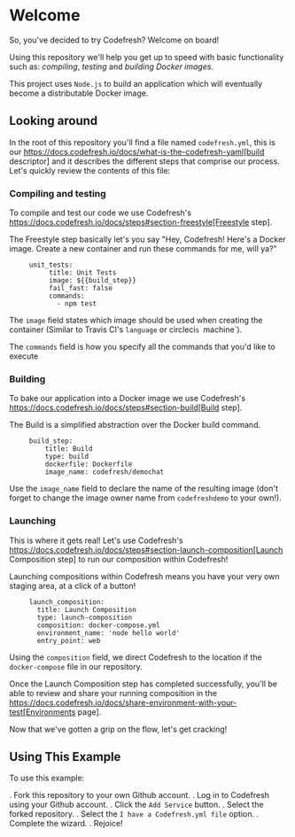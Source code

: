 # Welcome

So, you've decided to try Codefresh? Welcome on board!

Using this repository we'll help you get up to speed with basic functionality such as: *compiling*, *testing* and *building Docker images*.

This project uses `Node.js` to build an application which will eventually become a distributable Docker image.

## Looking around

In the root of this repository you'll find a file named `codefresh.yml`, this is our https://docs.codefresh.io/docs/what-is-the-codefresh-yaml[build descriptor] and it describes the different steps that comprise our process.
Let's quickly review the contents of this file:

### Compiling and testing

To compile and test our code we use Codefresh's https://docs.codefresh.io/docs/steps#section-freestyle[Freestyle step].

The Freestyle step basically let's you say "Hey, Codefresh! Here's a Docker image. Create a new container and run these commands for me, will ya?"

```
     unit_tests:
          title: Unit Tests
          image: ${{build_step}}
          fail_fast: false
          commands:
            - npm test
```

The `image` field states which image should be used when creating the container (Similar to Travis CI's `language` or circleci`s `machine`).

The `commands` field is how you specify all the commands that you'd like to execute

### Building

To bake our application into a Docker image we use Codefresh's https://docs.codefresh.io/docs/steps#section-build[Build step].

The Build is a simplified abstraction over the Docker build command.

```
     build_step:
         title: Build
         type: build
         dockerfile: Dockerfile
         image_name: codefresh/demochat
```

Use the `image_name` field to declare the name of the resulting image (don't forget to change the image owner name from `codefreshdemo` to your own!).

### Launching

This is where it gets real! Let's use Codefresh's https://docs.codefresh.io/docs/steps#section-launch-composition[Launch Composition step] to run our composition within Codefresh!

Launching compositions within Codefresh means you have your very own staging area, at a click of a button!
```
     launch_composition:
       title: Launch Composition
       type: launch-composition
       composition: docker-compose.yml
       environment_name: 'node hello world'
       entry_point: web
```

Using the `composition` field, we direct Codefresh to the location if the `docker-compose` file in our repository.

Once the Launch Composition step has completed successfully, you'll be able to review and share your running composition in the https://docs.codefresh.io/docs/share-environment-with-your-test[Environments page].

Now that we've gotten a grip on the flow, let's get cracking!

## Using This Example

To use this example:

. Fork this repository to your own Github account.
. Log in to Codefresh using your Github account.
. Click the `Add Service` button.
. Select the forked repository.
. Select the `I have a Codefresh.yml file` option.
. Complete the wizard.
. Rejoice!
